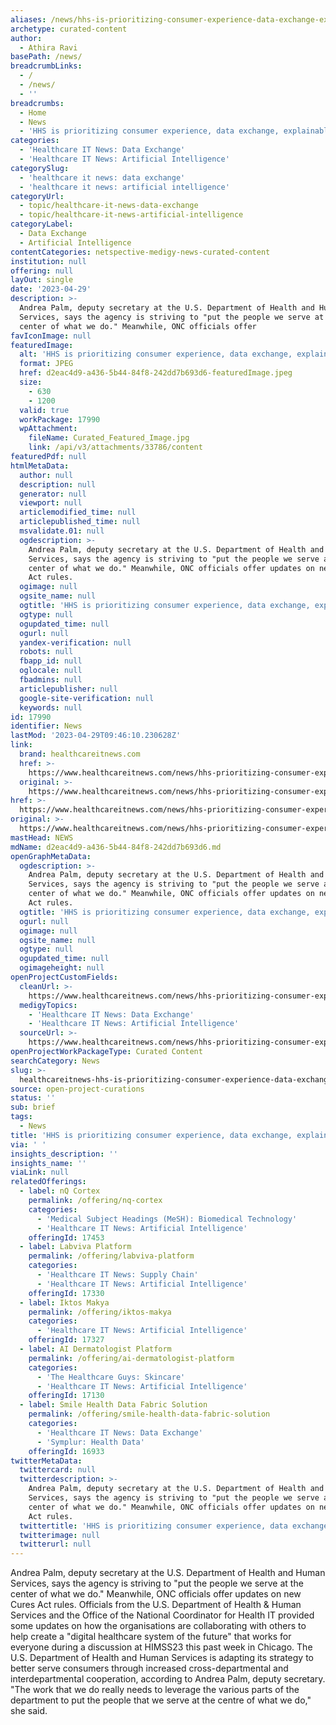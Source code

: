 ```yaml
---
aliases: /news/hhs-is-prioritizing-consumer-experience-data-exchange-explainable-ai
archetype: curated-content
author:
  - Athira Ravi
basePath: /news/
breadcrumbLinks:
  - /
  - /news/
  - ''
breadcrumbs:
  - Home
  - News
  - 'HHS is prioritizing consumer experience, data exchange, explainable AI'
categories:
  - 'Healthcare IT News: Data Exchange'
  - 'Healthcare IT News: Artificial Intelligence'
categorySlug:
  - 'healthcare it news: data exchange'
  - 'healthcare it news: artificial intelligence'
categoryUrl:
  - topic/healthcare-it-news-data-exchange
  - topic/healthcare-it-news-artificial-intelligence
categoryLabel:
  - Data Exchange
  - Artificial Intelligence
contentCategories: netspective-medigy-news-curated-content
institution: null
offering: null
layOut: single
date: '2023-04-29'
description: >-
  Andrea Palm, deputy secretary at the U.S. Department of Health and Human
  Services, says the agency is striving to "put the people we serve at the
  center of what we do." Meanwhile, ONC officials offer 
favIconImage: null
featuredImage:
  alt: 'HHS is prioritizing consumer experience, data exchange, explainable AI'
  format: JPEG
  href: d2eac4d9-a436-5b44-84f8-242dd7b693d6-featuredImage.jpeg
  size:
    - 630
    - 1200
  valid: true
  workPackage: 17990
  wpAttachment:
    fileName: Curated_Featured_Image.jpg
    link: /api/v3/attachments/33786/content
featuredPdf: null
htmlMetaData:
  author: null
  description: null
  generator: null
  viewport: null
  articlemodified_time: null
  articlepublished_time: null
  msvalidate.01: null
  ogdescription: >-
    Andrea Palm, deputy secretary at the U.S. Department of Health and Human
    Services, says the agency is striving to "put the people we serve at the
    center of what we do." Meanwhile, ONC officials offer updates on new Cures
    Act rules.
  ogimage: null
  ogsite_name: null
  ogtitle: 'HHS is prioritizing consumer experience, data exchange, explainable AI'
  ogtype: null
  ogupdated_time: null
  ogurl: null
  yandex-verification: null
  robots: null
  fbapp_id: null
  oglocale: null
  fbadmins: null
  articlepublisher: null
  google-site-verification: null
  keywords: null
id: 17990
identifier: News
lastMod: '2023-04-29T09:46:10.230628Z'
link:
  brand: healthcareitnews.com
  href: >-
    https://www.healthcareitnews.com/news/hhs-prioritizing-consumer-experience-data-exchange-explainable-ai
  original: >-
    https://www.healthcareitnews.com/news/hhs-prioritizing-consumer-experience-data-exchange-explainable-ai
href: >-
  https://www.healthcareitnews.com/news/hhs-prioritizing-consumer-experience-data-exchange-explainable-ai
original: >-
  https://www.healthcareitnews.com/news/hhs-prioritizing-consumer-experience-data-exchange-explainable-ai
mastHead: NEWS
mdName: d2eac4d9-a436-5b44-84f8-242dd7b693d6.md
openGraphMetaData:
  ogdescription: >-
    Andrea Palm, deputy secretary at the U.S. Department of Health and Human
    Services, says the agency is striving to "put the people we serve at the
    center of what we do." Meanwhile, ONC officials offer updates on new Cures
    Act rules.
  ogtitle: 'HHS is prioritizing consumer experience, data exchange, explainable AI'
  ogurl: null
  ogimage: null
  ogsite_name: null
  ogtype: null
  ogupdated_time: null
  ogimageheight: null
openProjectCustomFields:
  cleanUrl: >-
    https://www.healthcareitnews.com/news/hhs-prioritizing-consumer-experience-data-exchange-explainable-ai
  medigyTopics:
    - 'Healthcare IT News: Data Exchange'
    - 'Healthcare IT News: Artificial Intelligence'
  sourceUrl: >-
    https://www.healthcareitnews.com/news/hhs-prioritizing-consumer-experience-data-exchange-explainable-ai
openProjectWorkPackageType: Curated Content
searchCategory: News
slug: >-
  healthcareitnews-hhs-is-prioritizing-consumer-experience-data-exchange-explainable-ai
source: open-project-curations
status: ''
sub: brief
tags:
  - News
title: 'HHS is prioritizing consumer experience, data exchange, explainable AI'
via: ' '
insights_description: ''
insights_name: ''
viaLink: null
relatedOfferings:
  - label: nQ Cortex
    permalink: /offering/nq-cortex
    categories:
      - 'Medical Subject Headings (MeSH): Biomedical Technology'
      - 'Healthcare IT News: Artificial Intelligence'
    offeringId: 17453
  - label: Labviva Platform
    permalink: /offering/labviva-platform
    categories:
      - 'Healthcare IT News: Supply Chain'
      - 'Healthcare IT News: Artificial Intelligence'
    offeringId: 17330
  - label: Iktos Makya
    permalink: /offering/iktos-makya
    categories:
      - 'Healthcare IT News: Artificial Intelligence'
    offeringId: 17327
  - label: AI Dermatologist Platform
    permalink: /offering/ai-dermatologist-platform
    categories:
      - 'The Healthcare Guys: Skincare'
      - 'Healthcare IT News: Artificial Intelligence'
    offeringId: 17130
  - label: Smile Health Data Fabric Solution
    permalink: /offering/smile-health-data-fabric-solution
    categories:
      - 'Healthcare IT News: Data Exchange'
      - 'Symplur: Health Data'
    offeringId: 16933
twitterMetaData:
  twittercard: null
  twitterdescription: >-
    Andrea Palm, deputy secretary at the U.S. Department of Health and Human
    Services, says the agency is striving to "put the people we serve at the
    center of what we do." Meanwhile, ONC officials offer updates on new Cures
    Act rules.
  twittertitle: 'HHS is prioritizing consumer experience, data exchange, explainable AI'
  twitterimage: null
  twitterurl: null
---
```

<p>Andrea Palm, deputy secretary at the U.S. Department of Health and Human Services, says the agency is striving to "put the people we serve at the center of what we do." Meanwhile, ONC officials offer updates on new Cures Act rules. Officials from the U.S. Department of Health &amp; Human Services and the Office of the National Coordinator for Health IT provided some updates on how the organisations are collaborating with others to help create a "digital healthcare system of the future" that works for everyone during a discussion at HIMSS23 this past week in Chicago. The U.S. Department of Health and Human Services is adapting its strategy to better serve consumers through increased cross-departmental and interdepartmental cooperation, according to Andrea Palm, deputy secretary. "The work that we do really needs to leverage the various parts of the department to put the people that we serve at the centre of what we do," she said.</p>